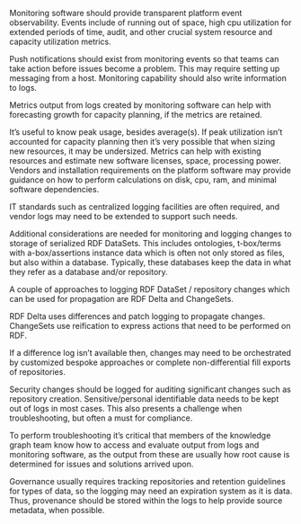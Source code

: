 Monitoring software should provide transparent platform event observability. 
Events include of running out of space, high cpu utilization for extended periods of time, 
audit, and other crucial system resource and capacity utilization metrics.

Push notifications should exist from monitoring events so that teams can take action 
before issues become a problem. 
This may require setting up messaging from a host. 
Monitoring capability should also write information to logs.

Metrics output from logs created by monitoring software can help with forecasting
growth for capacity planning, if the metrics are retained.

It’s useful to know peak usage, besides average(s). 
If peak utilization isn’t accounted for capacity planning then it’s very possible 
that when sizing new resources, it may be undersized. 
Metrics can help with existing resources and estimate new software licenses, space, 
processing power. 
Vendors and installation requirements on the platform software may provide guidance on 
how to perform calculations on disk, cpu, ram, and minimal software dependencies.

IT standards such as centralized logging facilities are often required, and vendor logs 
may need to be extended to support such needs.

Additional considerations are needed for monitoring and logging changes to storage of 
serialized RDF DataSets. 
This includes ontologies, t-box/terms with a-box/assertions instance data which is often 
not only stored as files, but also within a database. 
Typically, these databases keep the data in what they refer as a database and/or repository.

A couple of approaches to logging RDF DataSet / repository changes which can be used for 
propagation are RDF Delta and ChangeSets.

RDF Delta uses differences and patch logging to propagate changes. 
ChangeSets use reification to express actions that need to be performed on RDF.

If a difference log isn’t available then, changes may need to be orchestrated by customized 
bespoke approaches or complete non-differential fill exports of repositories.

Security changes should be logged for auditing significant changes such as repository creation. 
Sensitive/personal identifiable data needs to be kept out of logs in most cases. 
This also presents a challenge when troubleshooting, but often a must for compliance.

To perform troubleshooting it’s critical that members of the knowledge graph team know 
how to access and evaluate output from logs and monitoring software, 
as the output from these are usually how root cause is determined for issues and solutions arrived upon.

Governance usually requires tracking repositories and retention guidelines for types of data, 
so the logging may need an expiration system as it is data.
Thus, provenance should be stored within the logs to help provide source metadata, when possible.
